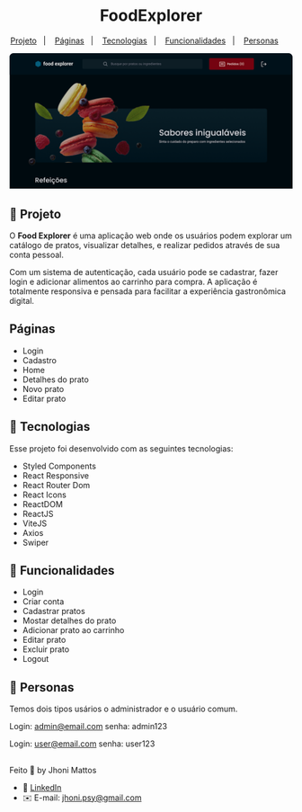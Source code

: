 <h1 align="center"> FoodExplorer </h1>

<p align="center">
  <a href="#-projeto">Projeto</a>&nbsp;&nbsp;&nbsp;|&nbsp;&nbsp;&nbsp;
  <a href="#-paginasxx\">Páginas</a>&nbsp;&nbsp;&nbsp;|&nbsp;&nbsp;&nbsp;
  <a href="#-tecnologias">Tecnologias</a>&nbsp;&nbsp;&nbsp;|&nbsp;&nbsp;&nbsp;
  <a href="#-funcionalidades">Funcionalidades</a>&nbsp;&nbsp;&nbsp;|&nbsp;&nbsp;&nbsp;
  <a href="#-personas">Personas</a>&nbsp;&nbsp;&nbsp;&nbsp;&nbsp;&nbsp;
</p>

<img src="./src/assets/capa.png" alt="foto de capa">

##  📌  Projeto

O **Food Explorer** é uma aplicação web onde os usuários podem explorar um catálogo de pratos, visualizar detalhes, e realizar pedidos através de sua conta pessoal.

Com um sistema de autenticação, cada usuário pode se cadastrar, fazer login e adicionar alimentos ao carrinho para compra. A aplicação é totalmente responsiva e pensada para facilitar a experiência gastronômica digital.

## Páginas

- Login
- Cadastro
- Home
- Detalhes do prato
- Novo prato
- Editar prato

## 🚀 Tecnologias

Esse projeto foi desenvolvido com as seguintes tecnologias:

- Styled Components
- React Responsive
- React Router Dom
- React Icons
- ReactDOM
- ReactJS
- ViteJS
- Axios
- Swiper

## 📘 Funcionalidades

- Login
- Criar conta
- Cadastrar pratos
- Mostar detalhes do prato
- Adicionar prato ao carrinho
- Editar prato
- Excluir prato
- Logout

## 👤 Personas 

Temos dois tipos usários o administrador e o usuário comum.

Login: admin@email.com
senha: admin123

Login: user@email.com
senha: user123

##

Feito 🤎 by Jhoni Mattos


- 🤝 [LinkedIn](https://www.linkedin.com/in/jhoni-mattos-7a13852b0/)
- ✉️ E-mail: jhoni.psy@gmail.com

